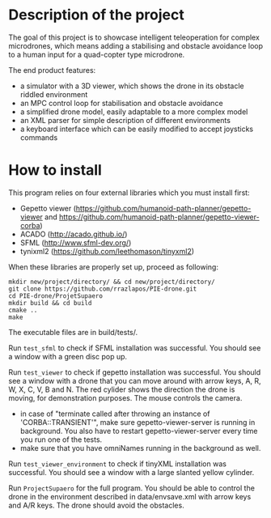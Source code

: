# Description of the project

The goal of this project is to showcase intelligent teleoperation for complex microdrones, which means adding a stabilising and obstacle avoidance loop to a human input for a quad-copter type microdrone.

The end product features:
- a simulator with a 3D viewer, which shows the drone in its obstacle riddled environment
- an MPC control loop for stabilisation and obstacle avoidance
- a simplified drone model, easily adaptable to a more complex model
- an XML parser for simple description of different environments
- a keyboard interface which can be easily modified to accept joysticks commands

# How to install

This program relies on four external libraries which you must install first:
- Gepetto viewer (https://github.com/humanoid-path-planner/gepetto-viewer and https://github.com/humanoid-path-planner/gepetto-viewer-corba)
- ACADO (http://acado.github.io/)
- SFML (http://www.sfml-dev.org/)
- tynixml2 (https://github.com/leethomason/tinyxml2)

When these libraries are properly set up, proceed as following:
```
mkdir new/project/directory/ && cd new/project/directory/
git clone https://github.com/rrazlapos/PIE-drone.git
cd PIE-drone/ProjetSupaero
mkdir build && cd build
cmake ..
make
```

The executable files are in build/tests/.

Run `test_sfml` to check if SFML installation was successful. You should see a window with a green disc pop up.

Run `test_viewer` to check if gepetto installation was successful. You should see a window with a drone that you can move around with arrow keys, A, R, W, X, C, V, B and N. The red cylider shows the direction the drone is moving, for demonstration purposes. The mouse controls the camera.
- in case of "terminate called after throwing an instance of 'CORBA::TRANSIENT'", make sure gepetto-viewer-server is running in background. You also have to restart gepetto-viewer-server every time you run one of the tests.
- make sure that you have omniNames running in the background as well.

Run `test_viewer_environment` to check if tinyXML installation was successful. You should see a window with a large slanted yellow cylinder.

Run `ProjectSupaero` for the full program. You should be able to control the drone in the environment described in data/envsave.xml with arrow keys and A/R keys. The drone should avoid the obstacles. 
